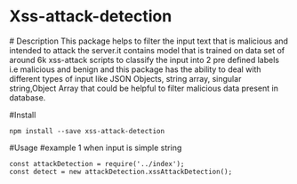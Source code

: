 <h1>Xss-attack-detection</h1>
# Description
This package helps to filter the input text that is malicious and intended to attack the server.it contains model that is trained on data set of around 6k xss-attack scripts to classify the input into 2 pre defined labels i.e malicious and benign and this package has the ability to deal with different types of input like JSON Objects, string array, singular string,Object Array that could be helpful to filter malicious data present in database.

#Install
```
npm install --save xss-attack-detection
```
#Usage
#example 1 when input is simple string
```
const attackDetection = require('../index');
const detect = new attackDetection.xssAttackDetection();



```
